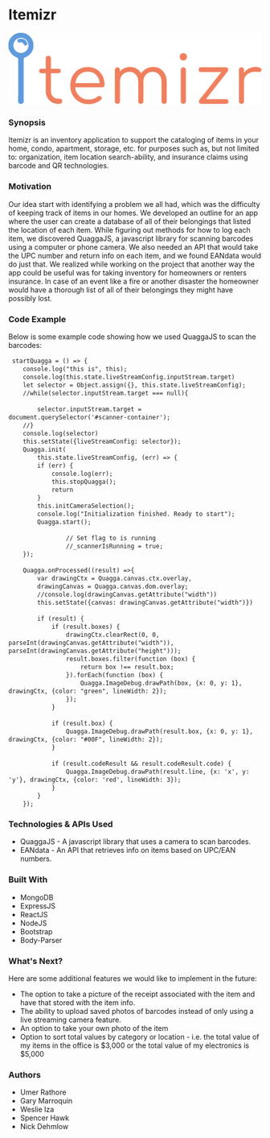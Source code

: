 # Itemizr


![Alt Text](client/src/images/logo.png)


### Synopsis

Itemizr is an inventory application to support the cataloging of items in your home, condo, apartment, storage, etc. for purposes such as, but not limited to: organization, item location search-ability, and insurance claims using barcode and QR technologies. 


### Motivation

Our idea start with identifying a problem we all had, which was the difficulty of keeping track of items in our homes.  We developed an outline for an app where the user can create a database of all of their belongings that listed the location of each item. While figuring out methods for how to log each item, we discovered QuaggaJS, a javascript library for scanning barcodes using a computer or phone camera.  We also needed an API that would take the UPC number and return info on each item, and we found EANdata would do just that.  We realized while working on the project that another way the app could be useful was for taking inventory for homeowners or renters insurance.  In case of an event like a fire or another disaster the homeowner would have a thorough list of all of their belongings they might have possibly lost.

### Code Example

Below is some example code showing how we used QuaggaJS to scan the barcodes:

	 startQuagga = () => {
		console.log("this is", this);
		console.log(this.state.liveStreamConfig.inputStream.target)
		let selector = Object.assign({}, this.state.liveStreamConfig);
		//while(selector.inputStream.target === null){

			selector.inputStream.target = document.querySelector('#scanner-container');
		//}
		console.log(selector)
		this.setState({liveStreamConfig: selector});
		Quagga.init(
			this.state.liveStreamConfig, (err) => {
			if (err) {
				console.log(err);
				this.stopQuagga();
				return
			}
			this.initCameraSelection();
			console.log("Initialization finished. Ready to start");
			Quagga.start();

					// Set flag to is running
					//_scannerIsRunning = true;
		});

		Quagga.onProcessed((result) =>{
			var drawingCtx = Quagga.canvas.ctx.overlay,
			drawingCanvas = Quagga.canvas.dom.overlay;
			//console.log(drawingCanvas.getAttribute("width"))
			this.setState({canvas: drawingCanvas.getAttribute("width")})

			if (result) {
				if (result.boxes) {
					drawingCtx.clearRect(0, 0, parseInt(drawingCanvas.getAttribute("width")), parseInt(drawingCanvas.getAttribute("height")));
					result.boxes.filter(function (box) {
						return box !== result.box;
					}).forEach(function (box) {
						Quagga.ImageDebug.drawPath(box, {x: 0, y: 1}, drawingCtx, {color: "green", lineWidth: 2});
					});
				}

				if (result.box) {
					Quagga.ImageDebug.drawPath(result.box, {x: 0, y: 1}, drawingCtx, {color: "#00F", lineWidth: 2});
				}

				if (result.codeResult && result.codeResult.code) {
					Quagga.ImageDebug.drawPath(result.line, {x: 'x', y: 'y'}, drawingCtx, {color: 'red', lineWidth: 3});
				}
			}
		});



### Technologies & APIs Used

* QuaggaJS - A javascript library that uses a camera to scan barcodes.
* EANdata - An API that retrieves info on items based on UPC/EAN numbers.


### Built With

* MongoDB
* ExpressJS
* ReactJS
* NodeJS
* Bootstrap
* Body-Parser


### What's Next?

Here are some additional features we would like to implement in the future: 
 * The option to take a picture of the receipt associated with the item and have that stored with the item info.
 * The ability to upload saved photos of barcodes instead of only using a live streaming camera feature.
 * An option to take your own photo of the item 
 * Option to sort total values by category or location - i.e. the total value of my items in the office is $3,000 or the total value of my electronics is $5,000
 


### Authors

* Umer Rathore
* Gary Marroquin
* Weslie Iza
* Spencer Hawk
* Nick Dehmlow 


